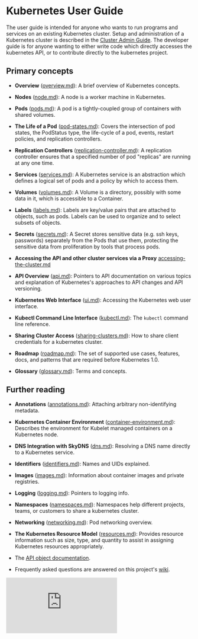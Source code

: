 # Kubernetes User Guide

The user guide is intended for anyone who wants to run programs and services
on an existing Kubernetes cluster.  Setup and administration of a
Kubernetes cluster is described in the [Cluster Admin Guide](cluster-admin-guide.md).
The developer guide is for anyone wanting to either write code which directly accesses the
kubernetes API, or to contribute directly to the kubernetes project.

## Primary concepts

* **Overview** ([overview.md](overview.md)): A brief overview
  of Kubernetes concepts. 

* **Nodes** ([node.md](node.md)): A node is a worker machine in Kubernetes.

* **Pods** ([pods.md](pods.md)): A pod is a tightly-coupled group of containers
  with shared volumes.

* **The Life of a Pod** ([pod-states.md](pod-states.md)):
  Covers the intersection of pod states, the PodStatus type, the life-cycle
  of a pod, events, restart policies, and replication controllers.

* **Replication Controllers** ([replication-controller.md](replication-controller.md)):
  A replication controller ensures that a specified number of pod "replicas" are 
  running at any one time.

* **Services** ([services.md](services.md)): A Kubernetes service is an abstraction 
  which defines a logical set of pods and a policy by which to access them.

* **Volumes** ([volumes.md](volumes.md)): A Volume is a directory, possibly with some 
  data in it, which is accessible to a Container.

* **Labels** ([labels.md](labels.md)): Labels are key/value pairs that are 
  attached to objects, such as pods. Labels can be used to organize and to 
  select subsets of objects. 

* **Secrets** ([secrets.md](secrets.md)): A Secret stores sensitive data
  (e.g. ssh keys, passwords) separately from the Pods that use them, protecting
  the sensitive data from proliferation by tools that process pods.

* **Accessing the API and other cluster services via a Proxy** [accessing-the-cluster.md](../docs/accessing-the-cluster.md)

* **API Overview** ([api.md](api.md)): Pointers to API documentation on various topics
  and explanation of Kubernetes's approaches to API changes and API versioning.

* **Kubernetes Web Interface** ([ui.md](ui.md)): Accessing the Kubernetes
  web user interface.

* **Kubectl Command Line Interface** ([kubectl.md](kubectl.md)):
  The `kubectl` command line reference.

* **Sharing Cluster Access** ([sharing-clusters.md](sharing-clusters.md)):
  How to share client credentials for a kubernetes cluster.

* **Roadmap** ([roadmap.md](roadmap.md)): The set of supported use cases, features,
  docs, and patterns that are required before Kubernetes 1.0.

* **Glossary** ([glossary.md](glossary.md)): Terms and concepts.

## Further reading


* **Annotations** ([annotations.md](annotations.md)): Attaching
  arbitrary non-identifying metadata.

* **Kubernetes Container Environment** ([container-environment.md](container-environment.md)):
  Describes the environment for Kubelet managed containers on a Kubernetes
  node.

* **DNS Integration with SkyDNS** ([dns.md](dns.md)):
  Resolving a DNS name directly to a Kubernetes service.

* **Identifiers** ([identifiers.md](identifiers.md)): Names and UIDs
  explained.

* **Images** ([images.md](images.md)): Information about container images
  and private registries.

* **Logging** ([logging.md](logging.md)): Pointers to logging info.

* **Namespaces** ([namespaces.md](namespaces.md)): Namespaces help different
  projects, teams, or customers to share a kubernetes cluster.

* **Networking** ([networking.md](networking.md)): Pod networking overview.

* **The Kubernetes Resource Model** ([resources.md](resources.md)):
  Provides resource information such as size, type, and quantity to assist in
  assigning Kubernetes resources appropriately.

* The [API object documentation](http://kubernetes.io/third_party/swagger-ui/).

* Frequently asked questions are answered on this project's [wiki](https://github.com/GoogleCloudPlatform/kubernetes/wiki).



[![Analytics](https://kubernetes-site.appspot.com/UA-36037335-10/GitHub/docs/user-guide.md?pixel)]()
